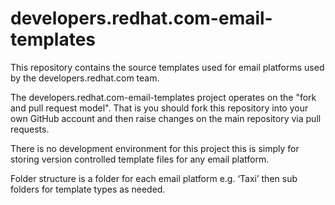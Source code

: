 # developers.redhat.com-email-templates

This repository contains the source templates used for email platforms used by the developers.redhat.com team.

The developers.redhat.com-email-templates project operates on the "fork and pull request model". That is you should fork this repository into your own GitHub account and then raise changes on the main repository via pull requests.

There is no development environment for this project this is simply for storing version controlled template files for any email platform.

Folder structure is a folder for each email platform e.g. ‘Taxi’ then sub folders for template types as needed.
